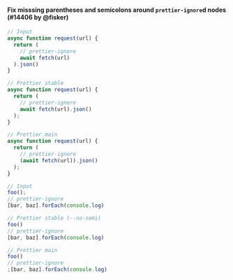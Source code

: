#### Fix misssing parentheses and semicolons around `prettier-ignore`d nodes (#14406 by @fisker)

<!-- prettier-ignore -->
```js
// Input
async function request(url) {
  return (
    // prettier-ignore
    await fetch(url)
  ).json()
}

// Prettier stable
async function request(url) {
  return (
    // prettier-ignore
    await fetch(url).json()
  );
}

// Prettier main
async function request(url) {
  return (
    // prettier-ignore
    (await fetch(url)).json()
  );
}
```

<!-- prettier-ignore -->
```js
// Input
foo();
// prettier-ignore
[bar, baz].forEach(console.log)

// Prettier stable (--no-semi)
foo()
// prettier-ignore
[bar, baz].forEach(console.log)

// Prettier main
foo()
// prettier-ignore
;[bar, baz].forEach(console.log)
```
